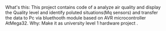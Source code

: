 
What's this: This project contains code of a analyze air quality and display the Quality level and identify poluted situations(Mq sensors) and transfer the data to Pc via bluethooth module based on AVR microcontroller AtMega32. 
Why: Make it as university level 1 hardware project .
